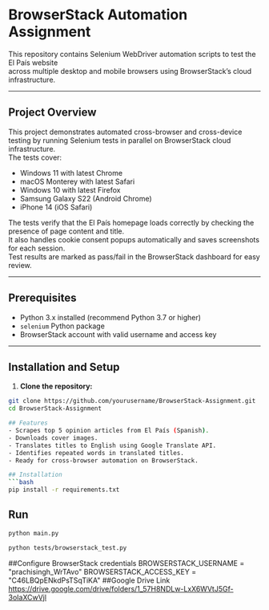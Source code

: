 # BrowserStack Automation Assignment

This repository contains Selenium WebDriver automation scripts to test the El País website  
across multiple desktop and mobile browsers using BrowserStack’s cloud infrastructure.

---

## Project Overview

This project demonstrates automated cross-browser and cross-device testing by running Selenium tests in parallel on BrowserStack cloud infrastructure.  
The tests cover:

- Windows 11 with latest Chrome  
- macOS Monterey with latest Safari  
- Windows 10 with latest Firefox  
- Samsung Galaxy S22 (Android Chrome)  
- iPhone 14 (iOS Safari)

The tests verify that the El País homepage loads correctly by checking the presence of page content and title.  
It also handles cookie consent popups automatically and saves screenshots for each session.  
Test results are marked as pass/fail in the BrowserStack dashboard for easy review.

---

## Prerequisites

- Python 3.x installed (recommend Python 3.7 or higher)  
- `selenium` Python package  
- BrowserStack account with valid username and access key

---

## Installation and Setup

1. **Clone the repository:**

```bash
git clone https://github.com/yourusername/BrowserStack-Assignment.git
cd BrowserStack-Assignment

## Features
- Scrapes top 5 opinion articles from El País (Spanish).
- Downloads cover images.
- Translates titles to English using Google Translate API.
- Identifies repeated words in translated titles.
- Ready for cross-browser automation on BrowserStack.

## Installation
```bash
pip install -r requirements.txt
```

## Run
```bash
python main.py
```
```bash
python tests/browserstack_test.py
```

##Configure BrowserStack credentials
BROWSERSTACK_USERNAME = "prachisingh_WrTAvo"
BROWSERSTACK_ACCESS_KEY = "C46LBQpENkdPsTSqTiKA"
##Google Drive Link
https://drive.google.com/drive/folders/1_57H8NDLw-LxX6WVtJ5Gf-3oIaXCwVjl
